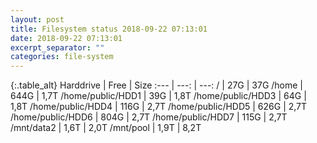 ```yaml
---
layout: post
title: Filesystem status 2018-09-22 07:13:01
date: 2018-09-22 07:13:01
excerpt_separator: ""
categories: file-system
---
```

{:.table_alt}
Harddrive | Free | Size
:--- | ---: | ---:
/ | 27G | 37G
/home | 644G | 1,7T
/home/public/HDD1 | 39G | 1,8T
/home/public/HDD3 | 64G | 1,8T
/home/public/HDD4 | 116G | 2,7T
/home/public/HDD5 | 626G | 2,7T
/home/public/HDD6 | 804G | 2,7T
/home/public/HDD7 | 115G | 2,7T
/mnt/data2 | 1,6T | 2,0T
/mnt/pool | 1,9T | 8,2T
